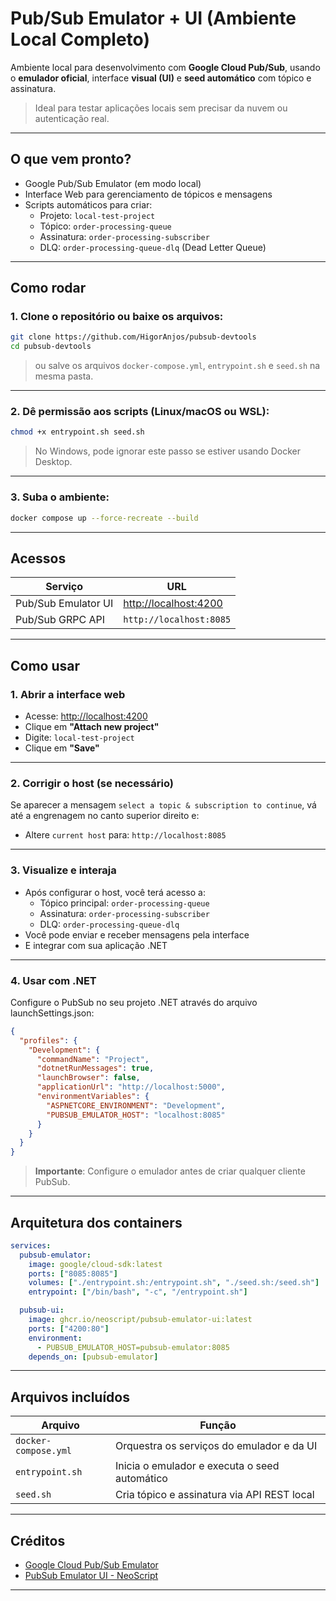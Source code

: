 # Pub/Sub Emulator + UI (Ambiente Local Completo)

Ambiente local para desenvolvimento com **Google Cloud Pub/Sub**, usando o **emulador oficial**, interface **visual (UI)** e **seed automático** com tópico e assinatura.

> Ideal para testar aplicações locais sem precisar da nuvem ou autenticação real.

---

## O que vem pronto?

- Google Pub/Sub Emulator (em modo local)
- Interface Web para gerenciamento de tópicos e mensagens
- Scripts automáticos para criar:
  - Projeto: `local-test-project`
  - Tópico: `order-processing-queue`
  - Assinatura: `order-processing-subscriber`
  - DLQ: `order-processing-queue-dlq` (Dead Letter Queue)

---

## Como rodar

### 1. Clone o repositório ou baixe os arquivos:

```bash
git clone https://github.com/HigorAnjos/pubsub-devtools
cd pubsub-devtools
```

> ou salve os arquivos `docker-compose.yml`, `entrypoint.sh` e `seed.sh` na mesma pasta.

---

### 2. Dê permissão aos scripts (Linux/macOS ou WSL):

```bash
chmod +x entrypoint.sh seed.sh
```

> No Windows, pode ignorar este passo se estiver usando Docker Desktop.

---

### 3. Suba o ambiente:

```bash
docker compose up --force-recreate --build
```

---

## Acessos

| Serviço                  | URL                         |
|--------------------------|-----------------------------|
| Pub/Sub Emulator UI  | [http://localhost:4200](http://localhost:4200) |
| Pub/Sub GRPC API     | `http://localhost:8085` |

---

## Como usar

### 1. Abrir a interface web

- Acesse: [http://localhost:4200](http://localhost:4200)
- Clique em **"Attach new project"**
- Digite: `local-test-project`
- Clique em **"Save"**

---

### 2. Corrigir o host (se necessário)

Se aparecer a mensagem `select a topic & subscription to continue`, vá até a engrenagem  no canto superior direito e:

- Altere `current host` para: `http://localhost:8085`

---

### 3. Visualize e interaja

- Após configurar o host, você terá acesso a:
  - Tópico principal: `order-processing-queue`
  - Assinatura: `order-processing-subscriber`
  - DLQ: `order-processing-queue-dlq`
- Você pode enviar e receber mensagens pela interface
- E integrar com sua aplicação .NET

---

### 4. Usar com .NET

Configure o PubSub no seu projeto .NET através do arquivo launchSettings.json:

```json
{
  "profiles": {
    "Development": {
      "commandName": "Project",
      "dotnetRunMessages": true,
      "launchBrowser": false,
      "applicationUrl": "http://localhost:5000",
      "environmentVariables": {
        "ASPNETCORE_ENVIRONMENT": "Development",
        "PUBSUB_EMULATOR_HOST": "localhost:8085"
      }
    }
  }
}
```

> **Importante**: Configure o emulador antes de criar qualquer cliente PubSub.

---

## Arquitetura dos containers

```yaml
services:
  pubsub-emulator:
    image: google/cloud-sdk:latest
    ports: ["8085:8085"]
    volumes: ["./entrypoint.sh:/entrypoint.sh", "./seed.sh:/seed.sh"]
    entrypoint: ["/bin/bash", "-c", "/entrypoint.sh"]

  pubsub-ui:
    image: ghcr.io/neoscript/pubsub-emulator-ui:latest
    ports: ["4200:80"]
    environment:
      - PUBSUB_EMULATOR_HOST=pubsub-emulator:8085
    depends_on: [pubsub-emulator]
```

---

## Arquivos incluídos

| Arquivo             | Função                                       |
|---------------------|----------------------------------------------|
| `docker-compose.yml`| Orquestra os serviços do emulador e da UI   |
| `entrypoint.sh`     | Inicia o emulador e executa o seed automático |
| `seed.sh`           | Cria tópico e assinatura via API REST local |

---

## Créditos

- [Google Cloud Pub/Sub Emulator](https://cloud.google.com/pubsub/docs/emulator)
- [PubSub Emulator UI - NeoScript](https://github.com/NeoScript/pubsub-ui)

---
